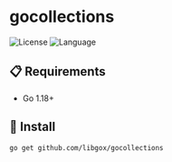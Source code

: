 # gocollections

![License](https://img.shields.io/badge/license-Apache2.0-green) ![Language](https://img.shields.io/badge/Language-Go-blue.svg)

## 📋 Requirements

- Go 1.18+

## 🚀 Install

```
go get github.com/libgox/gocollections
```
